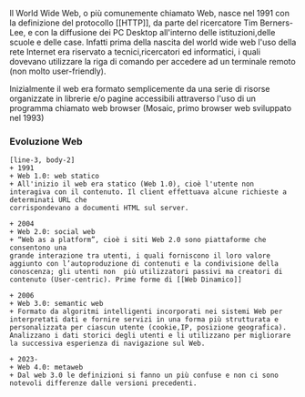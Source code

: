 Il World Wide Web, o più comunemente chiamato Web,  nasce nel 1991 con la definizione del protocollo [[HTTP]], da parte del ricercatore Tim Berners-Lee,  e con la diffusione dei PC Desktop all'interno delle istituzioni,delle scuole e delle case. Infatti prima della nascita del world wide web l'uso della rete Internet era riservato a tecnici,ricercatori ed informatici, i quali dovevano utilizzare la riga di comando per accedere ad un terminale remoto (non molto user-friendly).

Inizialmente il web era formato semplicemente da una serie di risorse organizzate in librerie e/o pagine accessibili attraverso l'uso di un programma chiamato web browser (Mosaic, primo browser web sviluppato nel 1993)

### Evoluzione Web

```timeline
[line-3, body-2]
+ 1991
+ Web 1.0: web statico
+ All'inizio il web era statico (Web 1.0), cioè l'utente non interagiva con il contenuto. Il client effettuava alcune richieste a determinati URL che 
corrispondevano a documenti HTML sul server.

+ 2004
+ Web 2.0: social web
+ “Web as a platform”, cioè i siti Web 2.0 sono piattaforme che consentono una 
grande interazione tra utenti, i quali forniscono il loro valore aggiunto con l’autoproduzione di contenuti e la condivisione della conoscenza; gli utenti non  più utilizzatori passivi ma creatori di contenuto (User-centric). Prime forme di [[Web Dinamico]]

+ 2006
+ Web 3.0: semantic web
+ Formato da algoritmi intelligenti incorporati nei sistemi Web per interpretati dati e fornire servizi in una forma più strutturata e personalizzata per ciascun utente (cookie,IP, posizione geografica). Analizzano i dati storici degli utenti e li utilizzano per migliorare la successiva esperienza di navigazione sul Web.

+ 2023-
+ Web 4.0: metaweb
+ Dal web 3.0 le definizioni si fanno un più confuse e non ci sono notevoli differenze dalle versioni precedenti.

```





